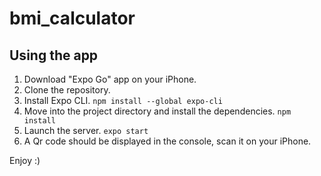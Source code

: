# bmi_calculator

## Using the app

1. Download "Expo Go" app on your iPhone.
2. Clone the repository.
3. Install Expo CLI.
   `npm install --global expo-cli`
4. Move into the project directory and install the dependencies.
   `npm install`
5. Launch the server.
   `expo start`
6. A Qr code should be displayed in the console, scan it on your iPhone.

Enjoy :)

